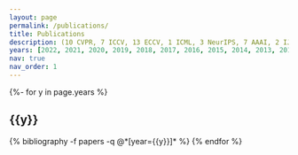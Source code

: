 ```yaml
---
layout: page
permalink: /publications/
title: Publications
description: (10 CVPR, 7 ICCV, 13 ECCV, 1 ICML, 3 NeurIPS, 7 AAAI, 2 IJCAI, 2 ACM MM; 5 TPAMI, 5 IJCV, 7 PR, 2 TIP, 1 TNNLS) # publications by categories in reversed chronological order. generated by jekyll-scholar.
years: [2022, 2021, 2020, 2019, 2018, 2017, 2016, 2015, 2014, 2013, 2012]
nav: true
nav_order: 1
---
```

<!-- _pages/publications.md -->
<div class="publications">

{%- for y in page.years %}
  <h2 class="year">{{y}}</h2>
  {% bibliography -f papers -q @*[year={{y}}]* %}
{% endfor %}

</div>
